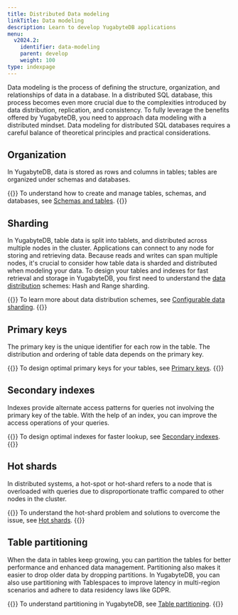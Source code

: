 ```yaml
---
title: Distributed Data modeling
linkTitle: Data modeling
description: Learn to develop YugabyteDB applications
menu:
  v2024.2:
    identifier: data-modeling
    parent: develop
    weight: 100
type: indexpage
---
```


Data modeling is the process of defining the structure, organization, and relationships of data in a database. In a distributed SQL database, this process becomes even more crucial due to the complexities introduced by data distribution, replication, and consistency. To fully leverage the benefits offered by YugabyteDB, you need to approach data modeling with a distributed mindset. Data modeling for distributed SQL databases requires a careful balance of theoretical principles and practical considerations.

## Organization

In YugabyteDB, data is stored as rows and columns in tables; tables are organized under schemas and databases.

{{<lead link="../../explore/ysql-language-features/databases-schemas-tables">}}
To understand how to create and manage tables, schemas, and databases, see [Schemas and tables](../../explore/ysql-language-features/databases-schemas-tables).
{{</lead>}}

## Sharding

In YugabyteDB, table data is split into tablets, and distributed across multiple nodes in the cluster. Applications can connect to any node for storing and retrieving data. Because reads and writes can span multiple nodes, it's crucial to consider how table data is sharded and distributed when modeling your data. To design your tables and indexes for fast retrieval and storage in YugabyteDB, you first need to understand the [data distribution](../../explore/going-beyond-sql/data-sharding) schemes: Hash and Range sharding.

{{<lead link="../../explore/going-beyond-sql/data-sharding">}}
To learn more about data distribution schemes, see [Configurable data sharding](../../explore/going-beyond-sql/data-sharding).
{{</lead>}}

## Primary keys

The primary key is the unique identifier for each row in the table. The distribution and ordering of table data depends on the primary key.

{{<lead link="./primary-keys-ysql">}}
To design optimal primary keys for your tables, see [Primary keys](./primary-keys-ysql).
{{</lead>}}

## Secondary indexes

Indexes provide alternate access patterns for queries not involving the primary key of the table. With the help of an index, you can improve the access operations of your queries.

{{<lead link="./secondary-indexes-ysql">}}
To design optimal indexes for faster lookup, see [Secondary indexes](./secondary-indexes-ysql).
{{</lead>}}

## Hot shards

In distributed systems, a hot-spot or hot-shard refers to a node that is overloaded with queries due to disproportionate traffic compared to other nodes in the cluster.

{{<lead link="./hot-shards-ysql">}}
To understand the hot-shard problem and solutions to overcome the issue, see [Hot shards](./hot-shards-ysql).
{{</lead>}}

## Table partitioning

When the data in tables keep growing, you can partition the tables for better performance and enhanced data management. Partitioning also makes it easier to drop older data by dropping partitions. In YugabyteDB, you can also use partitioning with Tablespaces to improve latency in multi-region scenarios and adhere to data residency laws like GDPR.

{{<lead link="./partitioning">}}
To understand partitioning in YugabyteDB, see [Table partitioning](./partitioning).
{{</lead>}}
